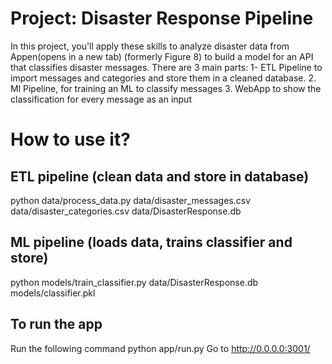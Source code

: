 # Project: Disaster Response Pipeline
In this project, you'll apply these skills to analyze disaster data from Appen(opens in a new tab) (formerly Figure 8) to build a model for an API that classifies disaster messages.
There are 3 main parts:
1- ETL Pipeline to import messages and categories and store them in a cleaned database.
2. Ml Pipeline, for training an ML to classify messages
3. WebApp to show the classification for every message as an input
# How to use it?
## ETL pipeline (clean data and store in database)
python data/process_data.py data/disaster_messages.csv data/disaster_categories.csv data/DisasterResponse.db
## ML pipeline (loads data, trains classifier and store)
python models/train_classifier.py data/DisasterResponse.db models/classifier.pkl
## To run the app
Run the following command
python app/run.py
Go to http://0.0.0.0:3001/
